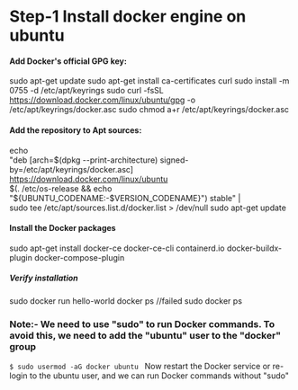 # Step-1 Install docker engine on ubuntu 
#### Add Docker's official GPG key:
sudo apt-get update
sudo apt-get install ca-certificates curl
sudo install -m 0755 -d /etc/apt/keyrings
sudo curl -fsSL https://download.docker.com/linux/ubuntu/gpg -o /etc/apt/keyrings/docker.asc
sudo chmod a+r /etc/apt/keyrings/docker.asc

#### Add the repository to Apt sources:
echo \
  "deb [arch=$(dpkg --print-architecture) signed-by=/etc/apt/keyrings/docker.asc] https://download.docker.com/linux/ubuntu \
  $(. /etc/os-release && echo "${UBUNTU_CODENAME:-$VERSION_CODENAME}") stable" | \
  sudo tee /etc/apt/sources.list.d/docker.list > /dev/null
sudo apt-get update

#### Install the Docker packages
sudo apt-get install docker-ce docker-ce-cli containerd.io docker-buildx-plugin docker-compose-plugin 

##### Verify installation 
sudo docker run hello-world
docker ps    //failed
sudo docker ps 

### Note:-  We need to use "sudo" to run Docker commands. To avoid this, we need to add the "ubuntu" user to the "docker" group 
```$ sudo usermod -aG docker ubuntu ```
Now restart the Docker service or re-login to the ubuntu user, and we can run Docker commands without "sudo"

